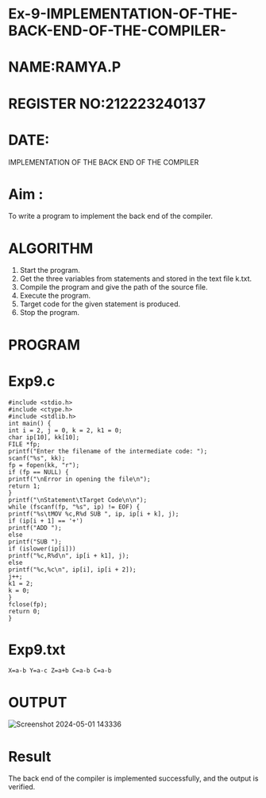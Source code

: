 # Ex-9-IMPLEMENTATION-OF-THE-BACK-END-OF-THE-COMPILER-
# NAME:RAMYA.P

# REGISTER NO:212223240137

# DATE:

IMPLEMENTATION OF THE BACK END OF THE COMPILER 
# Aim :
To write a program to implement the back end of the compiler.
# ALGORITHM
1. Start the program.
2. Get the three variables from statements and stored in the text file k.txt.
3. Compile the program and give the path of the source file.
4. Execute the program.
5. Target code for the given statement is produced.
6. Stop the program.
# PROGRAM
# Exp9.c
```
#include <stdio.h>
#include <ctype.h>
#include <stdlib.h>
int main() {
int i = 2, j = 0, k = 2, k1 = 0;
char ip[10], kk[10];
FILE *fp;
printf("Enter the filename of the intermediate code: ");
scanf("%s", kk);
fp = fopen(kk, "r");
if (fp == NULL) {
printf("\nError in opening the file\n");
return 1;
}
printf("\nStatement\tTarget Code\n\n");
while (fscanf(fp, "%s", ip) != EOF) {
printf("%s\tMOV %c,R%d SUB ", ip, ip[i + k], j);
if (ip[i + 1] == '+')
printf("ADD ");
else
printf("SUB ");
if (islower(ip[i]))
printf("%c,R%d\n", ip[i + k1], j);
else
printf("%c,%c\n", ip[i], ip[i + 2]);
j++;
k1 = 2;
k = 0;
}
fclose(fp);
return 0;
}
```
# Exp9.txt
```
X=a-b Y=a-c Z=a+b C=a-b C=a-b
```

# OUTPUT
![Screenshot 2024-05-01 143336](https://github.com/23014107/Ex-9-IMPLEMENTATION-OF-THE-BACK-END-OF-THE-COMPILER-/assets/151625620/c1f9db15-08ea-4971-8845-b5f33219f474)

# Result
The back end of the compiler is implemented successfully, and the output is verified.

